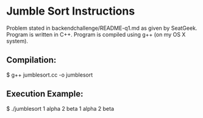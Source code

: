 # Jumble Sort Instructions

Problem stated in backendchallenge/README-q1.md as given by SeatGeek.
Program is written in C++. Program is compiled using g++ (on my OS X system).


Compilation:
------------

$ g++ jumblesort.cc -o jumblesort


Execution Example:
------------------

$ ./jumblesort 1 alpha 2 beta
1 alpha 2 beta